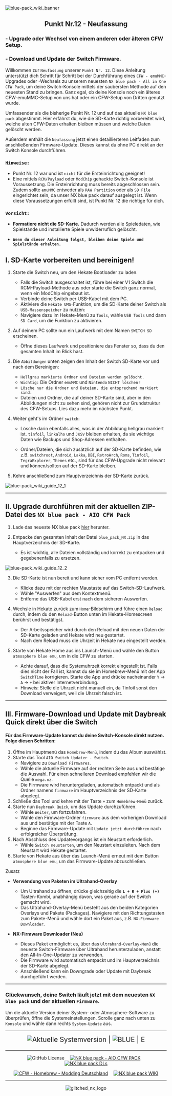 ![blue-pack_wiki_banner](https://github.com/glitched-nx/blue_pack_NX/raw/blue_pack/blue_pack_NX_wiki/pics/blue-pack_wiki_banner.png)

<div align="center">

## Punkt Nr.12 - Neufassung
</div>

### - Upgrade oder Wechsel von einem anderen oder älteren CFW Setup.
### - Download und Update der Switch Firmware. 

Willkommen zur ```Neufassung``` unserer ```Punkt Nr. 12```. Diese Anleitung unterstützt dich Schritt für Schritt bei der Durchführung eines ```CFW - emuMMC```-Upgrades oder -Wechsels zu unserem neuesten ```NX blue pack - All in One CFW Pack```, um deine Switch-Konsole mittels der saubersten Methode auf den neuesten Stand zu bringen. Ganz egal, ob deine Konsole noch ein älteres CFW-emuMMC-Setup von uns hat oder ein CFW-Setup von Dritten genutzt wurde.

Umfassender als die bisherige Punkt Nr. 12 und auf das aktuelle ```NX blue pack``` abgestimmt. Hier erfährst du, wie die SD-Karte richtig vorbereitet wird, welche alten CFW-Daten erhalten bleiben müssen und welche Daten gelöscht werden.

Außerdem enthält die ```Neufassung``` jetzt einen detaillierteren Leitfaden zum anschließenden Firmware-Update. Dieses kannst du ohne PC direkt an der Switch Konsole durchführen.

### ```Hinweise:```
- Punkt Nr. 12 war und ist ```nicht``` für die Ersteinrichtung geeignet!
- Eine mittels ```RCM/Payload``` oder ```ModChip``` gehackte Switch-Konsole ist Voraussetzung. Die Ersteinrichtung muss bereits abgeschlossen sein. Zudem sollte ```emuMMC``` entweder als ```RAW Partition``` oder als ```SD File``` eingerichtet sein, da unser NX blue pack darauf ausgelegt ist. Wenn diese Voraussetzungen erfüllt sind, ist Punkt Nr. 12 die richtige für dich.

### ```Vorsicht:```
- **Formatiere nicht die SD-Karte.** Dadurch werden alle Spieledaten, wie Spielstände und installierte Spiele unwiderruflich gelöscht.

- **```Wenn du dieser Anleitung folgst, bleiben deine Spiele und Spielstände erhalten.```**

## I.    SD-Karte vorbereiten und bereinigen!

1. Starte die Switch neu, um den Hekate Bootloader zu laden.
   - Falls die Switch ausgeschaltet ist, führe bei einer V1 Switch die RCM-Payload-Methode aus oder starte die Switch ganz normal, wenn ein ModChip eingebaut ist.
   - Verbinde deine Switch per USB-Kabel mit dem PC.
   - Aktiviere die ```Hekate UMS```-Funktion, um die SD-Karte deiner Switch als ```USB-Massenspeicher``` zu nutzen:
   - Navigiere dazu im Hekate-Menü zu ```Tools```, wähle ```USB Tools``` und dann ```SD Card```, um die Funktion zu aktivieren.

2. Auf deinem PC sollte nun ein Laufwerk mit dem Namen ```SWITCH SD``` erscheinen. 
   - Öffne dieses Laufwerk und positioniere das Fenster so, dass du den gesamten Inhalt im Blick hast.

3. Die ```Abbildungen``` unten zeigen den Inhalt der Switch SD-Karte vor und nach dem Bereinigen:
   - ```Hellgrau markierte Ordner und Dateien werden gelöscht.```
   - ```Wichtig:``` Die Ordner ```emuMMC``` und ```Nintendo``` ```NICHT löschen!```
   - ```Lösche nur die Ordner und Dateien, die entsprechend markiert sind.```
   - Dateien und Ordner, die auf deiner SD-Karte sind, aber in den Abbildungen nicht zu sehen sind, gehören nicht zur Grundstruktur des CFW-Setups. Lies dazu mehr im nächsten Punkt.

4. Weiter geht's im Ordner ```switch```:
   - Lösche darin ebenfalls alles, was in der Abbildung hellgrau markiert ist. ```tinfoil```, ```linkalho``` und ```JKSV``` bleiben erhalten, da sie wichtige Daten wie Backups und Shop-Adressen enthalten.

   - Ordner/Dateien, die sich zusätzlich auf der SD-Karte befinden, wie z.B. ```switchroot```, ```Android```, ```Lakka```, ```DBI```, ```RetroArch```, ```Roms```, ```Tinfoil```, ```TegraExplorer```, ```Themes``` etc., sind für das CFW-Upgrade nicht relevant und können/sollten auf der SD-Karte bleiben.

5. Kehre anschließend zum Hauptverzeichnis der SD-Karte zurück.

![blue-pack_wiki_guide_12_1](https://github.com/glitched-nx/blue_pack_NX/raw/blue_pack/blue_pack_NX_wiki/pics/guide_12_pic_1.png)

---

## II. Upgrade durchführen mit der aktuellen ZIP-Datei des ```NX blue pack - AIO CFW Pack```

1. Lade das neueste NX blue pack [hier](https://github.com/glitched-nx/blue_pack_NX/releases/latest) herunter.

2. Entpacke den gesamten Inhalt der Datei ```blue_pack_NX.zip``` in das Hauptverzeichnis der SD-Karte.
   - Es ist wichtig, alle Dateien vollständig und korrekt zu entpacken und gegebenenfalls zu ersetzen.

![blue-pack_wiki_guide_12_2](https://github.com/glitched-nx/blue_pack_NX/raw/blue_pack/blue_pack_NX_wiki/pics/guide_12_pic_2.png)

3. Die SD-Karte ist nun bereit und kann sicher vom PC entfernt werden.
   - Klicke dazu mit der rechten Maustaste auf das Switch-SD-Laufwerk.
   - Wähle "Auswerfen" aus dem Kontextmenü.
   - Entferne das USB-Kabel erst nach dem sicheren Auswerfen.

4. Wechsle in Hekate zurück zum ```Home```-Bildschirm und führe einen ```Reload``` durch, indem du den ```Reload```-Button unten im Hekate-Homescreen berührst und bestätigst.
   - Der Arbeitsspeicher wird durch den Reload mit den neuen Daten der SD-Karte geladen und Hekate wird neu gestartet.
   - Nach dem Reload muss die Uhrzeit in Hekate neu eingestellt werden.

5. Starte von Hekate Home aus ins Launch-Menü und wähle den Button ```atmosphere blue emu```, um in die CFW zu starten.
   - Achte darauf, dass die Systemuhrzeit korrekt eingestellt ist. Falls dies nicht der Fall ist, kannst du sie im Homebrew-Menü mit der App ```SwitchTime``` korrigieren. Starte die App und drücke nacheinander ```Y``` -> ```A``` -> ```+``` bei aktiver Internetverbindung.
   - Hinweis: Stelle die Uhrzeit nicht manuell ein, da Tinfoil sonst den Download verweigert, weil die Uhrzeit falsch ist.

---

## III. Firmware-Download und Update mit Daybreak Quick direkt über die Switch

#### Für das Firmware-Update kannst du deine Switch-Konsole direkt nutzen. Folge diesen Schritten:

1. Öffne im Hauptmenü das ```Homebrew-Menü```, indem du das Album auswählst.
2. Starte das Tool ```AIO Switch Updater - Switch```.
   - Navigiere zu ```Download Firmwares```.
   - Wähle die aktuelle Firmware auf der rechten Seite aus und bestätige die Auswahl. Für einen schnelleren Download empfehlen wir die Quelle ```mega.nz```.
   - Die Firmware wird heruntergeladen, automatisch entpackt und als Ordner namens ```firmware``` im Hauptverzeichnis der SD-Karte abgelegt.
3. Schließe das Tool und kehre mit der Taste ```+``` zum ```Homebrew-Menü``` zurück.
4. Starte nun ```Daybreak Quick```, um das Update durchzuführen.
   - Wähle ```Weiter```, um fortzufahren.
   - Wähle den Firmware-Ordner ```firmware``` aus dem vorherigen Download aus und bestätige mit der Taste ```A```.
   - Beginne das Firmware-Update mit ```Update jetzt durchführen``` nach erfolgreicher Überprüfung.
5. Nach Abschluss des Updatevorgangs ist ein Neustart erforderlich.
   - Wähle ```Switch neustarten```, um den Neustart einzuleiten. Nach dem Neustart wird Hekate gestartet.
6. Starte von Hekate aus über das Launch-Menü erneut mit dem Button ```atmosphere blue emu```, um das Firmware-Update abzuschließen.

Zusatz
- **Verwendung von Paketen im Ultrahand-Overlay**
  - Um Ultrahand zu öffnen, drücke gleichzeitig die **`L + R + Plus (+)`** Tasten-Kombi, unabhängig davon, was gerade auf der Switch gemacht wird.
  - Das Ultrahand-Overlay-Menü besteht aus den beiden Kategorien Overlays und Pakete (Packages). Navigiere mit den Richtungstasten zum Pakete-Menü und wähle dort ein Paket aus, z.B. `NX-Firmware Downloader`.
  
- **NX-Firmware Downloader (Neu)**
  - Dieses Paket ermöglicht es, über das `Ultrahand-Overlay-Menü` die neueste Switch-Firmware über Ultrahand herunterzuladen, anstatt den All-In-One-Updater zu verwenden.
  - Die Firmware wird automatisch entpackt und im Hauptverzeichnis der SD-Karte abgelegt.
  - Anschließend kann ein Downgrade oder Update mit Daybreak durchgeführt werden.

---

### Glückwunsch, deine Switch läuft jetzt mit dem neuesten ```NX blue pack``` und der aktuellen ```Firmware```.

Um die aktuelle Version deiner System- oder Atmosphere-Software zu überprüfen, öffne die Systemeinstellungen. Scrolle ganz nach unten zu ```Konsole``` und wähle dann rechts ```System-Update``` aus.

---

<div align="center" style="font-size: 1.5em;">
  <img src="https://img.shields.io/github/v/release/THZoria/NX_Firmware?style=for-the-badge&label=Aktuelle%20Systemversion&labelColor=123ede&color=b3b9e8" alt="Aktuelle Systemversion" />
  | 
  <img src="https://img.shields.io/github/v/release/glitched-nx/atmo_blue?include_prereleases&style=for-the-badge&label=BLUE&labelColor=123ede&color=b3b9e8" alt="BLUE" />
  | E
  </p>
</div>

---

<div align="center">

![GitHub License](https://img.shields.io/github/license/Atmosphere-NX/Atmosphere?style=for-the-badge&labelColor=123ede&color=123ede)&emsp;
[![NX blue pack - AIO CFW PACK](https://img.shields.io/github/v/release/glitched-nx/blue_pack_nx?style=for-the-badge&label=NX%20blue%20pack%20-%20AIO%20CFW%20PACK&labelColor=123ede&color=b3b9e8)](https://github.com/glitched-nx/blue_pack_NX/releases/latest)&emsp;
[![NX blue pack DLs](https://img.shields.io/github/downloads/glitched-nx/blue_pack_nx/total?style=for-the-badge&label=NX%20blue%20pack%20Downloads&labelColor=123ede&color=b3b9e8)](https://github.com/glitched-nx/blue_pack_NX/releases/latest)


[![CFW - Homebrew - Modding Deutschland](https://img.shields.io/badge/CFW%20--%20Homebrew%20--%20Modding%20Deutschland-b3b9e8?style=for-the-badge&logo=facebook&logoColor=123ede)](https://facebook.com/groups/switchcfwde)&emsp;
[![NX blue pack WIKI](https://img.shields.io/badge/NX%20blue%20pack%20WIKI-b3b9e8?style=for-the-badge&logo=facebook&logoColor=123ede)](https://github.com/glitched-nx/blue_pack_NX/wiki)

</div>

---

<div align="center">

![glitched_nx_logo](https://github.com/glitched-nx/blue_pack_NX/raw/blue_pack/blue_pack_NX_wiki/pics/glitched_nx_metal_logo.png)

</div>